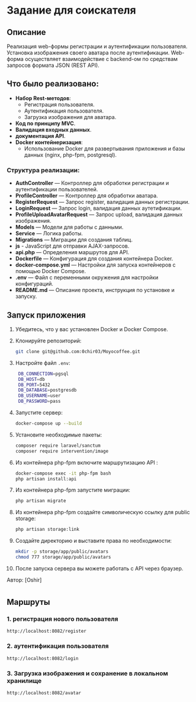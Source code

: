 # Задание для соискателя

## Описание

Реализация web-формы регистрации и аутентификации пользователя. Установка изображения своего аватара после аутентификации. Web-форма осуществляет взаимодействие с backend-ом по средствам запросов формата JSON (REST API).

## Что было реализовано:

- **Набор Rest-методов**:
    - Регистрация пользователя.
    - Аутентификация пользователя.
    - Загрузка изображения для аватара.
- **Код по принципу MVC**.
- **Валидация входных данных**.
- **документация API**.
- **Docker контейнеризация**:
    - Использование Docker для развертывания приложения и базы данных (nginx, php-fpm, postgresql).

### Структура реализации:

- **AuthController** — Контроллер для обработки регистрации и аутентификации пользователей.
- **ProfileController** — Контроллер для обработки аватара.
- **RegisterRequest** — Запрос register, валидация данных регистрации.
- **LoginRequest** — Запрос login, валидация данных аутетификации.
- **ProfileUploadAvatarRequest** — Запрос upload, валидация данных изображения.
- **Models** — Модели для работы с данными.
- **Service** — Логика работы.
- **Migrations** — Миграции для создания таблиц.
- **js** - JavaScript для отправки AJAX-запросов.
- **api.php** — Определения маршрутов для API.
- **Dockerfile** — Конфигурация для создания контейнера Docker.
- **docker-compose.yml** — Настройки для запуска контейнеров с помощью Docker Compose.
- **.env** — Файл с переменными окружения для настройки конфигураций.
- **README.md** — Описание проекта, инструкция по установке и запуску.

## Запуск приложения

1. Убедитесь, что у вас установлен Docker и Docker Compose.
2. Клонируйте репозиторий:

   ```bash
   git clone git@github.com:0chir03/Moyocoffee.git
   ```

3. Настройте файл `.env`:

   ```bash
    DB_CONNECTION=pgsql
    DB_HOST=db
    DB_PORT=5432
    DB_DATABASE=postgresdb
    DB_USERNAME=user
    DB_PASSWORD=pass
   ```

4. Запустите сервер:

   ```bash
   docker-compose up --build
   ```

5. Установитe необходимые пакеты:

   ```bash
   composer require laravel/sanctum
   composer require intervention/image
   ```

6. Из контейнера php-fpm включите маршрутизацию API :

   ```bash
   docker-compose exec -it php-fpm bash 
   php artisan install:api 
   ```

7. Из контейнера php-fpm запустите миграции:

   ```bash
   php artisan migrate
   ```

8. Из контейнера php-fpm cоздайте символическую ссылку для public storage:

   ```bash
   php artisan storage:link
   ```

9. Создайте директорию и выставите права по необходимости:

    ```bash
    mkdir -p storage/app/public/avatars
    chmod 777 storage/app/public/avatars
    ```

10. После запуска сервера вы можете работать с API через браузер.

Автор: [Oshir]
# 

## Маршруты


### 1. регистрация нового пользователя

  ```
  http://localhost:8082/register
  ```

### 2. аутентификация пользователя

  ```
  http://localhost:8082/login
  ```


### 3. Загрузка изображения и сохранение в локальном хранилище

  ```
  http://localhost:8082/avatar
  ```
